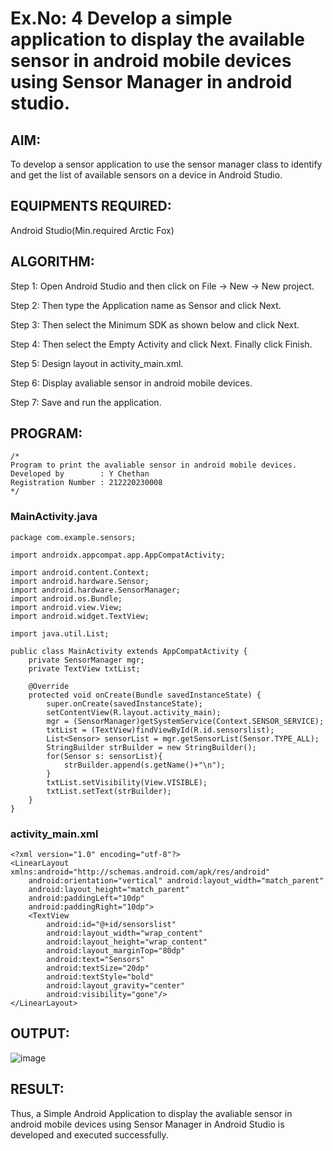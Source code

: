 # Ex.No: 4 Develop a simple application to display the available sensor in android mobile devices using Sensor Manager in android studio.


## AIM:

To develop a sensor application to use the sensor manager class to identify and get the list of available sensors on a device in Android Studio.

## EQUIPMENTS REQUIRED:

Android Studio(Min.required Arctic Fox)

## ALGORITHM:

Step 1: Open Android Studio and then click on File -> New -> New project.

Step 2: Then type the Application name as Sensor and click Next. 

Step 3: Then select the Minimum SDK as shown below and click Next.

Step 4: Then select the Empty Activity and click Next. Finally click Finish.

Step 5: Design layout in activity_main.xml.

Step 6: Display avaliable sensor in android mobile devices.

Step 7: Save and run the application.

## PROGRAM:
```
/*
Program to print the avaliable sensor in android mobile devices.
Developed by        : Y Chethan
Registration Number : 212220230008
*/
```
### MainActivity.java
```
package com.example.sensors;

import androidx.appcompat.app.AppCompatActivity;

import android.content.Context;
import android.hardware.Sensor;
import android.hardware.SensorManager;
import android.os.Bundle;
import android.view.View;
import android.widget.TextView;

import java.util.List;

public class MainActivity extends AppCompatActivity {
    private SensorManager mgr;
    private TextView txtList;

    @Override
    protected void onCreate(Bundle savedInstanceState) {
        super.onCreate(savedInstanceState);
        setContentView(R.layout.activity_main);
        mgr = (SensorManager)getSystemService(Context.SENSOR_SERVICE);
        txtList = (TextView)findViewById(R.id.sensorslist);
        List<Sensor> sensorList = mgr.getSensorList(Sensor.TYPE_ALL);
        StringBuilder strBuilder = new StringBuilder();
        for(Sensor s: sensorList){
            strBuilder.append(s.getName()+"\n");
        }
        txtList.setVisibility(View.VISIBLE);
        txtList.setText(strBuilder);
    }
}
```
### activity_main.xml
```
<?xml version="1.0" encoding="utf-8"?>
<LinearLayout xmlns:android="http://schemas.android.com/apk/res/android"
    android:orientation="vertical" android:layout_width="match_parent"
    android:layout_height="match_parent"
    android:paddingLeft="10dp"
    android:paddingRight="10dp">
    <TextView
        android:id="@+id/sensorslist"
        android:layout_width="wrap_content"
        android:layout_height="wrap_content"
        android:layout_marginTop="80dp"
        android:text="Sensors"
        android:textSize="20dp"
        android:textStyle="bold"
        android:layout_gravity="center"
        android:visibility="gone"/>
</LinearLayout>
```

## OUTPUT:
![image](https://user-images.githubusercontent.com/75234991/200128043-f2e0f9ee-c7c7-44ba-a795-40618b3e93de.png)

## RESULT:
Thus, a Simple Android Application to display the avaliable sensor in android mobile devices using Sensor Manager in Android Studio is developed and executed successfully.
